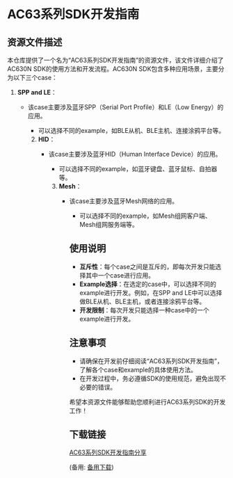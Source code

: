 # AC63系列SDK开发指南

## 资源文件描述

本仓库提供了一个名为“AC63系列SDK开发指南”的资源文件，该文件详细介绍了AC630N SDK的使用方法和开发流程。AC630N SDK包含多种应用场景，主要分为以下三个case：

1. **SPP and LE**：
   - 该case主要涉及蓝牙SPP（Serial Port Profile）和LE（Low Energy）的应用。
      - 可以选择不同的example，如BLE从机、BLE主机、连接涂鸦平台等。

      2. **HID**：
         - 该case主要涉及蓝牙HID（Human Interface Device）的应用。
            - 可以选择不同的example，如蓝牙键盘、蓝牙鼠标、自拍器等。

            3. **Mesh**：
               - 该case主要涉及蓝牙Mesh网络的应用。
                  - 可以选择不同的example，如Mesh组网客户端、Mesh组网服务端等。

                  ## 使用说明

                  - **互斥性**：每个case之间是互斥的，即每次开发只能选择其中一个case进行应用。
                  - **Example选择**：在选定的case中，可以选择不同的example进行开发。例如，在SPP and LE中可以选择做BLE从机、BLE主机，或者连接涂鸦平台等。
                  - **开发限制**：每次开发只能选择一种case中的一个example进行开发。

                  ## 注意事项

                  - 请确保在开发前仔细阅读“AC63系列SDK开发指南”，了解各个case和example的具体使用方法。
                  - 在开发过程中，务必遵循SDK的使用规范，避免出现不必要的错误。

                  希望本资源文件能够帮助您顺利进行AC63系列SDK的开发工作！

                  ## 下载链接
                  [AC63系列SDK开发指南分享](https://pan.quark.cn/s/cf4bfbd6ed01) 

                  (备用: [备用下载](https://pan.baidu.com/s/1UEOBnW-LAH4Wjyx4R6WGRw?pwd=1234))
